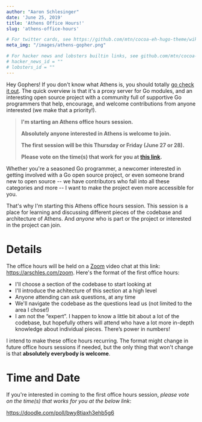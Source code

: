 ```yaml
---
author: "Aaron Schlesinger"
date: 'June 25, 2019'
title: 'Athens Office Hours!'
slug: 'athens-office-hours'

# For twitter cards, see https://github.com/mtn/cocoa-eh-hugo-theme/wiki/Twitter-cards
meta_img: "/images/athens-gopher.png"

# For hacker news and lobsters builtin links, see github.com/mtn/cocoa-eh-hugo-theme/wiki/Social-Links
# hacker_news_id = ""
# lobsters_id = ""
---
```


Hey Gophers! If you don't know what Athens is, you should totally [go check it out](https://docs.gomods.io). The quick overview is that it's a proxy server for Go modules, and an interesting open source project with a community full of supportive Go programmers that help, encourage, and welcome contributions from anyone interested (we make that a priority!). 

>**I'm starting an Athens office hours session.**
>
>**Absolutely anyone interested in Athens is welcome to join.**
>
>**The first session will be this Thursday or Friday (June 27 or 28).**
>
>**Please vote on the time(s) that work for you at [this link](https://doodle.com/poll/bwy8tiaxh3ehb5g6).**

Whether you're a seasoned Go programmer, a newcomer interested in getting involved with a Go open source project, or even someone brand new to open source -- we have contributors who fall into all these categories and more -- I want to make the project even more accessible for you.

That's why I'm starting this Athens office hours session. This session is a place for learning and discussing different pieces of the codebase and architecture of Athens. And _anyone_ who is part or the project or interested in the project can join. 

# Details

The office hours will be held on a [Zoom](https://zoom.com) video chat at this link: https://arschles.com/zoom. Here's the format of the first office hours:

- I'll choose a section of the codebase to start looking at
- I'll introduce the achitecture of this section at a high level
- Anyone attending can ask questions, at any time
- We'll navigate the codebase as the questions lead us (not limited to the area I chose!)
- I am not the “expert”. I happen to know a little bit about a lot of the codebase, but hopefully others will attend who have a lot more in-depth knowledge about individual pieces. There’s power in numbers!

I intend to make these office hours recurring. The format might change in future office hours sessions if needed, but the only thing that won't change is that **absolutely everybody is welcome**.

# Time and Date

If you're interested in coming to the first office hours session, _please vote on the time(s) that works for you at the below link_:

https://doodle.com/poll/bwy8tiaxh3ehb5g6